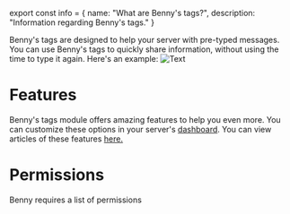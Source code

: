 export const info = {
    name: "What are Benny's tags?",
    description: "Information regarding Benny's tags."
}

<PageToolBar title="Benny's tags" />

Benny's tags are designed to help your server with pre-typed messages. You can use Benny's tags to quickly share information, without using the time to type it again.
Here's an example:
![Text](/tags/Tag_image.jpg)

# Features
Benny's tags module offers amazing features to help you even more. You can customize these options in your server's [dashboard](https://bennybot.dev/dashboard). You can view articles of these features [here.](https://help.bennybot.dev/docs/tags)
# Permissions
Benny requires a list of permissions 

